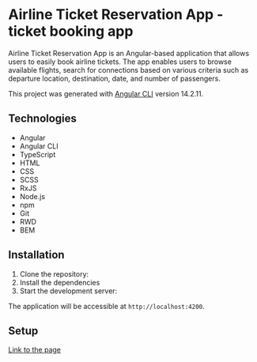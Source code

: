 # Airline Ticket Reservation App - ticket booking app

Airline Ticket Reservation App is an Angular-based application that allows users to easily book airline tickets. The app enables users to browse available flights, search for connections based on various criteria such as departure location, destination, date, and number of passengers.

This project was generated with [Angular CLI](https://github.com/angular/angular-cli) version 14.2.11.

## Technologies

- Angular
- Angular CLI
- TypeScript
- HTML
- CSS
- SCSS
- RxJS
- Node.js
- npm
- Git
- RWD
- BEM

## Installation

1. Clone the repository:
2. Install the dependencies
3. Start the development server:

The application will be accessible at `http://localhost:4200`.

## Setup

[Link to the page](https://tomaszposluszny.github.io/airline-ticket-reservation-Angular/)
